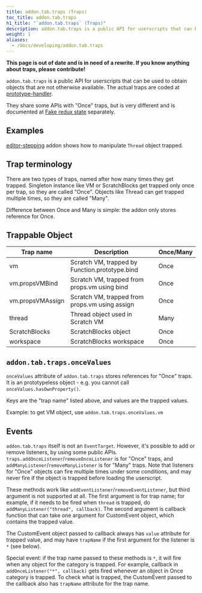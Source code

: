 ```yaml
---
title: addon.tab.traps (Traps)
toc_title: addon.tab.traps
h1_title: "`addon.tab.traps` (Traps)"
description: addon.tab.traps is a public API for userscripts that can be used to obtain objects that are not otherwise available.
weight: 1
aliases: 
  - /docs/developing/addon.tab.traps
---
```


**This page is out of date and is in need of a rewrite. If you know anything about traps, please contribute!**

`addon.tab.traps` is a public API for userscripts that can be used to obtain objects that are not otherwise available. The actual traps are coded at [prototype-handler](https://github.com/ScratchAddons/ScratchAddons/blob/master/content-scripts/prototype-handler.js).

They share some APIs with "Once" traps, but is very different and is documented at [Fake redux state](Fake-redux-state) separately.  

## Examples
[editor-stepping](https://github.com/ScratchAddons/ScratchAddons/blob/master/addons/editor-stepping/userscript.js) addon shows how to manipulate `Thread` object trapped.

## Trap terminology
There are two types of traps, named after how many times they get trapped. Singleton instance like VM or ScratchBlocks get trapped only once per trap, so they are called "Once". Objects like Thread can get trapped multiple times, so they are called "Many".

Difference between Once and Many is simple: the addon only stores reference for Once.

## Trappable Object
| Trap name        | Description                                    | Once/Many |
|------------------|------------------------------------------------|-----------|
| vm               | Scratch VM, trapped by Function.prototype.bind | Once      |
| vm.propsVMBind   | Scratch VM, trapped from props.vm using bind   | Once      |
| vm.propsVMAssign | Scratch VM, trapped from props.vm using assign | Once      |
| thread           | Thread object used in Scratch VM               | Many      |
| ScratchBlocks    | ScratchBlocks object                           | Once      |
| workspace        | ScratchBlocks workspace                        | Once      |

## `addon.tab.traps.onceValues`
`onceValues` attribute of `addon.tab.traps` stores references for "Once" traps. It is an prototypeless object - e.g. you cannot call `onceValues.hasOwnProperty()`.

Keys are the "trap name" listed above, and values are the trapped values.

Example: to get VM object, use `addon.tab.traps.onceValues.vm`

## Events
`addon.tab.traps` itself is not an `EventTarget`. However, it's possible to add or remove listeners, by using some public APIs. `traps.addOnceListener`/`removeOnceListener` is for "Once" traps, and `addManyListener`/`removeManyListener` is for "Many" traps. Note that listeners for "Once" objects can fire multiple times under some conditions, and may never fire if the object is trapped before loading the userscript.

These methods work like `addEventListener`/`removeEventListener`, but third argument is not supported at all. The first argument is for trap name; for example, if it needs to be fired when `thread` is trapped, do `addManyListener("thread", callback)`. The second argument is callback function that can take one argument for CustomEvent object, which contains the trapped value.

The CustomEvent object passed to callback always has `value` attribute for trapped value, and may have `trapName` if the first argument for the listener is `*` (see below).

Special event: if the trap name passed to these methods is `*`, it will fire when any object for the category is trapped. For example, callback in `addOnceListener("*", callback)` gets fired whenever an object in Once category is trapped. To check what is trapped, the CustomEvent passed to the callback also has `trapName` attribute for the trap name.